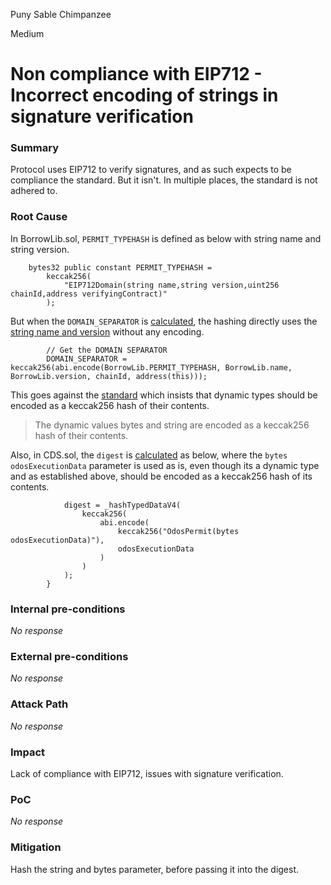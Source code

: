 Puny Sable Chimpanzee

Medium

# Non compliance with EIP712 - Incorrect encoding of strings in signature verification



### Summary

Protocol uses EIP712 to verify signatures, and as such expects to be compliance the standard. But it isn't. In multiple places, the standard is not adhered to.
### Root Cause

In BorrowLib.sol, `PERMIT_TYPEHASH` is defined as below with string name and string version.

```solidity
    bytes32 public constant PERMIT_TYPEHASH =
        keccak256(
            "EIP712Domain(string name,string version,uint256 chainId,address verifyingContract)"
        );
```
But when the `DOMAIN_SEPARATOR` is [calculated](https://github.com/sherlock-audit/2024-11-autonomint/blob/0d324e04d4c0ca306e1ae4d4c65f0cb9d681751b/Blockchain/Blockchian/contracts/Core_logic/borrowing.sol#L112-L114), the hashing directly uses the [string name and version](https://github.com/sherlock-audit/2024-11-autonomint/blob/0d324e04d4c0ca306e1ae4d4c65f0cb9d681751b/Blockchain/Blockchian/contracts/lib/BorrowLib.sol#L45-L46) without any encoding.

```solidity
        // Get the DOMAIN SEPARATOR
        DOMAIN_SEPARATOR = keccak256(abi.encode(BorrowLib.PERMIT_TYPEHASH, BorrowLib.name, BorrowLib.version, chainId, address(this)));

```
This goes against the [standard](https://eips.ethereum.org/EIPS/eip-712#definition-of-encodedata) which insists that dynamic types should be encoded as a keccak256 hash of their contents.

> The dynamic values bytes and string are encoded as a keccak256 hash of their contents.

Also, in CDS.sol, the `digest` is [calculated](https://github.com/sherlock-audit/2024-11-autonomint/blob/0d324e04d4c0ca306e1ae4d4c65f0cb9d681751b/Blockchain/Blockchian/contracts/Core_logic/CDS.sol#L899-L918) as below, where the `bytes odosExecutionData` parameter is used as is, even though its a dynamic type and as established above, should be encoded as a keccak256 hash of its contents.

```solidity
            digest = _hashTypedDataV4(
                keccak256(
                    abi.encode(
                        keccak256("OdosPermit(bytes odosExecutionData)"),
                        odosExecutionData
                    )
                )
            );
        }
```
### Internal pre-conditions
_No response_

### External pre-conditions
_No response_

 
### Attack Path
_No response_


### Impact

Lack of compliance with EIP712, issues with signature verification.

### PoC
_No response_
 
### Mitigation
Hash the string and bytes parameter, before passing it into the digest.
